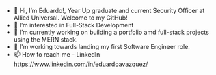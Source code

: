 - 👋 Hi, I’m Eduardo!, Year Up graduate and current Security Officer at Allied Universal. Welcome to my GitHub!
- 👀 I’m interested in Full-Stack Development
- 🌱 I’m currently working on building a portfolio amd full-stack projects using the MERN stack.
- 💞️ I'm working towards landing my first Software Engineer role.
- 📫 How to reach me - LinkedIn https://www.linkedin.com/in/eduardoavazquez/

<!---
vazquezea96/vazquezea96 is a ✨ special ✨ repository because its `README.md` (this file) appears on your GitHub profile.
You can click the Preview link to take a look at your changes.
--->

